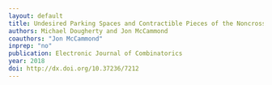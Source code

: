 ```yaml
---
layout: default
title: Undesired Parking Spaces and Contractible Pieces of the Noncrossing Partition Link
authors: Michael Dougherty and Jon McCammond
coauthors: "Jon McCammond"
inprep: "no"
publication: Electronic Journal of Combinatorics
year: 2018
doi: http://dx.doi.org/10.37236/7212
---
```

